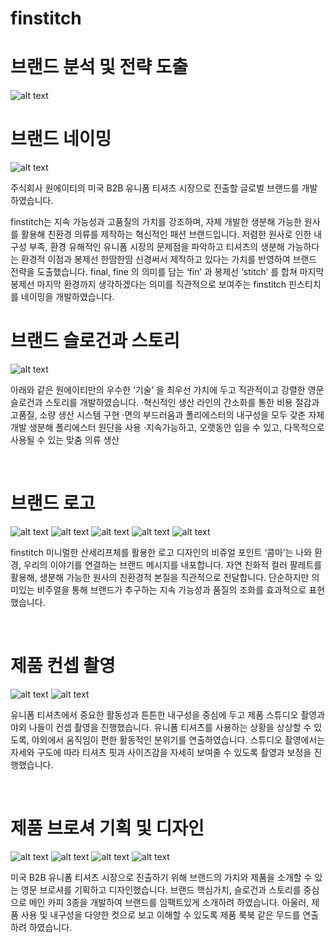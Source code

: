 # finstitch

# 브랜드 분석 및 전략  도출

![alt text](img/fin1.png)

# 브랜드 네이밍

![alt text](img/finname2.png)

주식회사 원에이티의 미국 B2B 유니폼 티셔츠 시장으로 진출할 글로벌 브랜드<finstitch>를 개발하였습니다.

finstitch는 지속 가능성과 고품질의 가치를 강조하며, 자체 개발한 생분해 가능한 원사를 활용해 친환경 의류를 제작하는 혁신적인 패션 브랜드입니다. 저렴한 원사로 인한 내구성 부족, 환경 유해적인 유니폼 시장의 문제점을 파악하고  티셔츠의 생분해 가능하다는 환경적 이점과  봉제선 한땀한땀 신경써서 제작하고 있다는 가치를 반영하여 브랜드 전략을 도출했습니다. final, fine 의 의미를 담는 ‘fin’ 과 봉제선 ‘stitch’ 를 합쳐 마지막 봉제선 마지막 환경까지 생각하겠다는 의미를 직관적으로 보여주는 finstitch 핀스티치를 네이밍을 개발하였습니다.   

# 브랜드 슬로건과 스토리

![alt text](img/finslogan.png)


아래와 같은 원에이티만의 우수한 ‘기술’ 을 최우선 가치에 두고 직관적이고 강렬한 영문 슬로건과 스토리를 개발하였습니다. 
·혁신적인 생산 라인의 간소화를 통한 비용 절감과 고품질, 소량 생산 시스템 구현
·면의 부드러움과 폴리에스터의 내구성을 모두 갖춘 자체 개발 생분해 폴리에스터 원단을 사용
·지속가능하고, 오랫동안 입을 수 있고, 다목적으로 사용될 수 있는 맞춤 의류 생산

<br/>

# 브랜드 로고

![alt text](img/finlogo.JPG)
![alt text](img/finlogo1.JPG)
![alt text](img/finlogo2.JPG)
![alt text](img/finlogo3.JPG)
![alt text](img/finlogo4.JPG)

finstitch 미니멀한 산세리프체를 활용한 로고 디자인의 비쥬얼 포인트 ‘콤마’는 나와 환경, 우리의 이야기를 연결하는 브랜드 메시지를 내포합니다. 자연 친화적 컬러 팔레트를 활용해, 생분해 가능한 원사의 친환경적 본질을 직관적으로 전달합니다. 단순하지만 의미있는 비주얼을 통해 브랜드가 추구하는 지속 가능성과 품질의 조화를 효과적으로 표현했습니다.

<br/>

# 제품 컨셉 촬영 

![alt text](img/finphoto.JPG)
![alt text](img/finphoto1.JPG)


유니폼 티셔츠에서 중요한 활동성과 튼튼한 내구성을 중심에 두고 제품 스튜디오 촬영과 야외 나들이 컨셉 촬영을 진행했습니다.  유니폼 티셔츠를 사용하는 상황을 상상할 수 있도록, 야외에서 움직임이 편한 활동적인 분위기를 연출하였습니다. 스튜디오 촬영에서는 자세와 구도에 따라 티셔츠 핏과 사이즈감을 자세히 보여줄 수 있도록 촬영과 보정을 진행했습니다.

<br/>

# 제품 브로셔 기획 및 디자인

![alt text](img/finleaflet.png)
![alt text](img/finleaflet1.png)
![alt text](img/finleaflet2.png)
![alt text](img/finleaflet4.png)


미국 B2B 유니폼 티셔츠 시장으로 진출하기 위해 브랜드의 가치와 제품을 소개할 수 있는 영문 브로셔를 기획하고 디자인했습니다. 
브랜드 핵심가치, 슬로건과 스토리를 중심으로 메인 카피 3종을 개발하여 브랜드를 임팩트있게 소개하려 하였습니다. 아울러, 제품 사용 및 내구성을 다양한 컷으로 보고 이해할 수 있도록 제품 룩북 같은 무드를 연출하려 하였습니다. 

